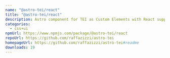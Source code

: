 ```yaml
---
name: "@astro-tei/react"
title: "@astro-tei/react"
description: Astro component for TEI as Custom Elements with React support
categories:
  - css+ui
npmUrl: https://www.npmjs.com/package/@astro-tei/react
repoUrl: https://github.com/raffazizzi/astro-tei
homepageUrl: https://github.com/raffazizzi/astro-tei#readme
downloads: 19
---
```

